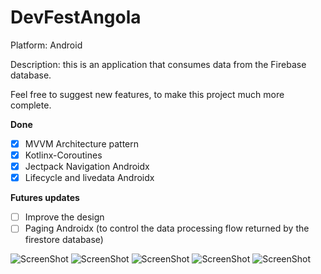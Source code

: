 # DevFestAngola
Platform: Android

Description: this is an application that consumes data from the Firebase database.

Feel free to suggest new features, to make this project much more complete.

**Done**
- [x] MVVM Architecture pattern
- [x] Kotlinx-Coroutines
- [x] Jectpack Navigation Androidx
- [x] Lifecycle and livedata Androidx

**Futures updates**
- [ ] Improve the design
- [ ] Paging Androidx (to control the data processing flow returned by the firestore database)

![ScreenShot](https://github.com/INOKRI/DevFestAngola/blob/master/Resources/Screenshots/image1.png)
![ScreenShot](https://github.com/INOKRI/DevFestAngola/blob/master/Resources/Screenshots/image2.png)
![ScreenShot](https://github.com/INOKRI/DevFestAngola/blob/master/Resources/Screenshots/image3.png)
![ScreenShot](https://github.com/INOKRI/DevFestAngola/blob/master/Resources/Screenshots/image4.png)
![ScreenShot](https://github.com/INOKRI/DevFestAngola/blob/master/Resources/Screenshots/image5.png)
